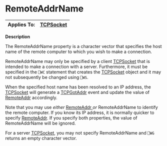 




<h1 class="heading"><span class="name">RemoteAddrName</span></h1>

| Applies To: | [TCPSocket](./tcpsocket.md) |
| --- | ---  |


**Description**


The RemoteAddrName property is a character vector that specifies the host name of the remote computer to which you wish to make a connection.


RemoteAddrName may only be specified by a client [TCPSocket](./tcpsocket.md) that is intended to make a connection with a server. Furthermore, it must be specified in the `⎕WC` statement that creates the [TCPSocket](./tcpsocket.md) object and it may not subsequently be changed using `⎕WS`.


When the specified host name has been resolved to an IP address, the [TCPSocket](./tcpsocket.md) will generate a [TCPGotAddr](./tcpgotaddr.md) event and update the value of [RemoteAddr](remoteaddr.md) accordingly.


Note that you may use *either* [RemoteAddr ](remoteaddr.md)*or* RemoteAddrName to identify the remote computer. If you know its IP address, it is normally quicker to specify [RemoteAddr](remoteaddr.md). If you specify both properties, the value of RemoteAddrName will be ignored.


For a server [TCPSocket](./tcpsocket.md), you may not specify RemoteAddrName and `⎕WG` returns an empty character vector.



